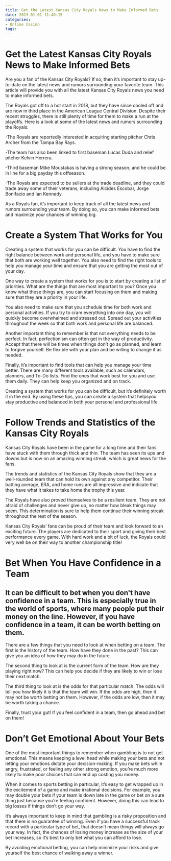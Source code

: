 ```yaml
---
title: Get the Latest Kansas City Royals News to Make Informed Bets
date: 2023-01-01 11:40:15
categories:
- Online Casino
tags:
---
```



#  Get the Latest Kansas City Royals News to Make Informed Bets

Are you a fan of the Kansas City Royals? If so, then it’s important to stay up-to-date on the latest news and rumors surrounding your favorite team. This article will provide you with all the latest Kansas City Royals news you need to make informed bets.

The Royals got off to a hot start in 2018, but they have since cooled off and are now in third place in the American League Central Division. Despite their recent struggles, there is still plenty of time for them to make a run at the playoffs. Here is a look at some of the latest news and rumors surrounding the Royals:

-The Royals are reportedly interested in acquiring starting pitcher Chris Archer from the Tampa Bay Rays.

-The team has also been linked to first baseman Lucas Duda and relief pitcher Kelvin Herrera.

-Third baseman Mike Moustakas is having a strong season, and he could be in line for a big payday this offseason.

-The Royals are expected to be sellers at the trade deadline, and they could trade away some of their veterans, including Alcides Escobar, Jorge Bonifacio and Ian Kennedy.

As a Royals fan, it’s important to keep track of all the latest news and rumors surrounding your team. By doing so, you can make informed bets and maximize your chances of winning big.

#  Create a System That Works for You

Creating a system that works for you can be difficult. You have to find the right balance between work and personal life, and you have to make sure that both are working well together. You also need to find the right tools to help you manage your time and ensure that you are getting the most out of your day.

One way to create a system that works for you is to start by creating a list of priorities. What are the things that are most important to you? Once you know what those things are, you can start focusing on them and making sure that they are a priority in your life.

You also need to make sure that you schedule time for both work and personal activities. If you try to cram everything into one day, you will quickly become overwhelmed and stressed out. Spread out your activities throughout the week so that both work and personal life are balanced.

Another important thing to remember is that not everything needs to be perfect. In fact, perfectionism can often get in the way of productivity. Accept that there will be times when things don’t go as planned, and learn to forgive yourself. Be flexible with your plan and be willing to change it as needed.

Finally, it’s important to find tools that can help you manage your time better. There are many different tools available, such as calendars, planners, and To-Do lists. Find the ones that work best for you and use them daily. They can help keep you organized and on track.

Creating a system that works for you can be difficult, but it’s definitely worth it in the end. By using these tips, you can create a system that helpsyou stay productive and balanced in both your personal and professional life

#  Follow Trends and Statistics of the Kansas City Royals

Kansas City Royals have been in the game for a long time and their fans have stuck with them through thick and thin. The team has seen its ups and downs but is now on an amazing winning streak, which is great news for the fans.

The trends and statistics of the Kansas City Royals show that they are a well-rounded team that can hold its own against any competitor. Their batting average, ERA, and home runs are all impressive and indicate that they have what it takes to take home the trophy this year.

The Royals have also proved themselves to be a resilient team. They are not afraid of challenges and never give up, no matter how bleak things may seem. This determination is sure to help them continue their winning streak throughout the rest of the season.

Kansas City Royals’ fans can be proud of their team and look forward to an exciting future. The players are dedicated to their sport and giving their best performance every game. With hard work and a bit of luck, the Royals could very well be on their way to another championship title!

#  Bet When You Have Confidence in a Team

## It can be difficult to bet when you don't have confidence in a team. This is especially true in the world of sports, where many people put their money on the line. However, if you have confidence in a team, it can be worth betting on them.

There are a few things that you need to look at when betting on a team. The first is the history of the team. How have they done in the past? This can give you an idea of how they may do in the future.

The second thing to look at is the current form of the team. How are they playing right now? This can help you decide if they are likely to win or lose their next match.

The third thing to look at is the odds for that particular match. The odds will tell you how likely it is that the team will win. If the odds are high, then it may not be worth betting on them. However, if the odds are low, then it may be worth taking a chance.

Finally, trust your gut! If you feel confident in a team, then go ahead and bet on them!

#  Don’t Get Emotional About Your Bets

One of the most important things to remember when gambling is to not get emotional. This means keeping a level head while making your bets and not letting your emotions dictate your decision-making. If you make bets while angry, frustrated, or feeling any other strong emotion, you’re much more likely to make poor choices that can end up costing you money.

When it comes to sports betting in particular, it’s easy to get wrapped up in the excitement of a game and make irrational decisions. For example, you may double your bets if your team is down late in the game or bet on a sure thing just because you’re feeling confident. However, doing this can lead to big losses if things don’t go your way.

It’s always important to keep in mind that gambling is a risky proposition and that there is no guarantee of winning. Even if you have a successful track record with a particular type of bet, that doesn’t mean things will always go your way. In fact, the chances of losing money increase as the size of your bet increases, so it’s best to only bet what you can afford to lose.

By avoiding emotional betting, you can help minimize your risks and give yourself the best chance of walking away a winner.